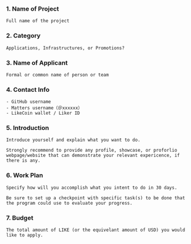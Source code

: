  ### 1. Name of Project
    Full name of the project
    
### 2. Category 
    Applications, Infrastructures, or Promotions?
    
### 3. Name of Applicant
    Formal or common name of person or team

### 4. Contact Info
    - GitHub username
    - Matters username（＠xxxxxx）
    - LikeCoin wallet / Liker ID

### 5. Introduction
```
Introduce yourself and explain what you want to do. 

Strongly recommend to provide any profile, showcase, or proforlio webpage/website that can demonstrate your relevant expericence, if there is any.
```

### 6. Work Plan
```
Specify how will you accomplish what you intent to do in 30 days. 
        
Be sure to set up a checkpoint with specific task(s) to be done that the program could use to evaluate your progress.
```

### 7. Budget
```
The total amount of LIKE (or the equivelant amount of USD) you would like to apply.
```
